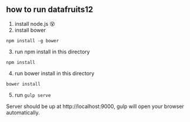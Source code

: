 how to run datafruits12
---------------------------
1. install node.js :dizzy_face:
2. install bower
```
npm install -g bower
```
3. run npm install in this directory
```
npm install
```
4. run bower install in this directory
```
bower install
```
5. run `gulp serve`

Server should be up at http://localhost:9000, gulp will open your browser
automatically.
